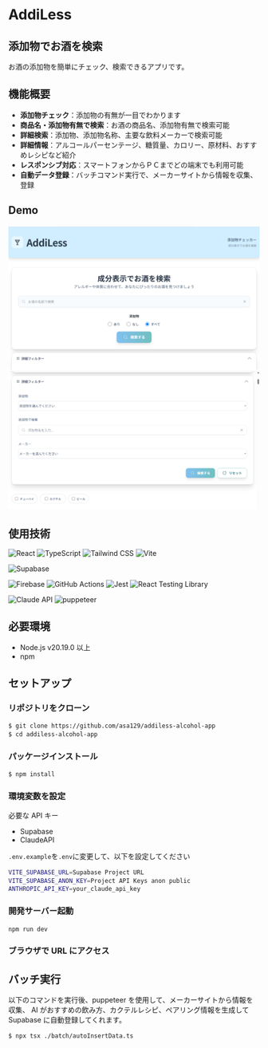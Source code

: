 # AddiLess

## 添加物でお酒を検索

お酒の添加物を簡単にチェック、検索できるアプリです。

## 機能概要

- **添加物チェック**：添加物の有無が一目でわかります
- **商品名・添加物有無で検索**：お酒の商品名、添加物有無で検索可能
- **詳細検索**：添加物、添加物名称、主要な飲料メーカーで検索可能
- **詳細情報**：アルコールパーセンテージ、糖質量、カロリー、原材料、おすすめレシピなど紹介
- **レスポンシブ対応**：スマートフォンからＰＣまでどの端末でも利用可能
- **自動データ登録**：バッチコマンド実行で、メーカーサイトから情報を収集、登録

## Demo

![メイン画面](./docs/screenshot-main.png)
![検索画面](./docs/screenshot-search.png)

## 使用技術

![React](https://img.shields.io/badge/React-19.1.0-61DAFB?logo=react&logoColor=white)
![TypeScript](https://img.shields.io/badge/TypeScript-~5.8.3-3178C6?logo=typescript&logoColor=white)
![Tailwind CSS](https://img.shields.io/badge/Tailwind_CSS-3.4.0-06B6D4?logo=tailwindcss&logoColor=white)
![Vite](https://img.shields.io/badge/Vite-6.5.3-646CFF?logo=vite&logoColor=white)

![Supabase](https://img.shields.io/badge/Supabase-2.49.8-3FCF8E?logo=supabase&logoColor=white)

![Firebase](https://img.shields.io/badge/Firebase-11.7.3-FFCA28?logo=firebase&logoColor=white)
![GitHub Actions](https://img.shields.io/badge/GitHubActions-2088FF?logo=githubactions&logoColor=white)
![Jest](https://img.shields.io/badge/Jest-C21325?logo=jest&logoColor=white)
![React Testing Library](https://img.shields.io/badge/ReactTestingLibrary-E33332?logo=testinglibrary&logoColor=white)

![Claude API](https://img.shields.io/badge/ClaudeAPI-D97757?logo=claude&logoColor=white)
![puppeteer](https://img.shields.io/badge/puppeteer-40B5A4?logo=claude&logoColor=white)

## 必要環境

- Node.js v20.19.0 以上
- npm

## セットアップ

### リポジトリをクローン

```bash
$ git clone https://github.com/asa129/addiless-alcohol-app
$ cd addiless-alcohol-app
```

### パッケージインストール

```bash
$ npm install
```

### 環境変数を設定

必要な API キー

- Supabase
- ClaudeAPI

`.env.example`を`.env`に変更して、以下を設定してください

```bash
VITE_SUPABASE_URL=Supabase Project URL
VITE_SUPABASE_ANON_KEY=Project API Keys anon public
ANTHROPIC_API_KEY=your_claude_api_key
```

### 開発サーバー起動

```bash
npm run dev
```

### ブラウザで URL にアクセス

## バッチ実行

以下のコマンドを実行後、puppeteer を使用して、メーカーサイトから情報を収集、
AI がおすすめの飲み方、カクテルレシピ、ペアリング情報を生成して Supabase に自動登録してくれます。

```bash
$ npx tsx ./batch/autoInsertData.ts
```

